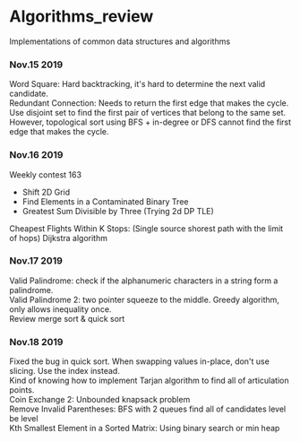 # Algorithms_review
Implementations of common data structures and algorithms

### Nov.15 2019
Word Square: Hard backtracking, it's hard to determine the next valid candidate.  
Redundant Connection: Needs to return the first edge that makes the cycle. Use disjoint set to find the first pair of vertices that belong to the same set. However, topological sort using BFS + in-degree or DFS cannot find the first edge that makes the cycle.

### Nov.16 2019
Weekly contest 163
- Shift 2D Grid
- Find Elements in a Contaminated Binary Tree
- Greatest Sum Divisible by Three (Trying 2d DP TLE)

Cheapest Flights Within K Stops: (Single source shorest path with the limit of hops) Dijkstra algorithm

### Nov.17 2019
Valid Palindrome: check if the alphanumeric characters in a string form a palindrome.  
Valid Palindrome 2: two pointer squeeze to the middle. Greedy algorithm, only allows inequality once.  
Review merge sort & quick sort

### Nov.18 2019
Fixed the bug in quick sort. When swapping values in-place, don't use slicing. Use the index instead.  
Kind of knowing how to implement Tarjan algorithm to find all of articulation points.  
Coin Exchange 2: Unbounded knapsack problem  
Remove Invalid Parentheses: BFS with 2 queues find all of candidates level be level  
Kth Smallest Element in a Sorted Matrix: Using binary search or min heap  
